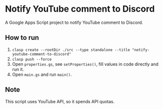 # Notify YouTube comment to Discord

A Google Apps Script project to notify YouTube comment to Discord.

## How to run

1.  `clasp create --rootDir ./src --type standalone --title "notify-youtube-comment-to-discord"`
2.  `clasp push --force`
3.  Open `properties.gs`, see `setProperties()`, fill values in code directly and run it.
4.  Open `main.gs` and run `main()`.

## Note

This script uses YouTube API, so it spends API quotas.

